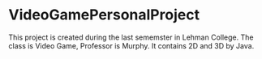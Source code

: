 # VideoGamePersonalProject
This project is created during the last sememster in Lehman College. 
The class is Video Game, Professor is Murphy.
It contains 2D and 3D by Java. 
